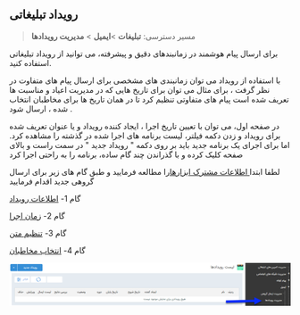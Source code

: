 ﻿## رویداد تبلیغاتی

> مسیر دسترسی:  **تبلیغات** >**ایمیل** > **مدیریت رویدادها** 

برای ارسال پیام هوشمند در زمانبندهای دقیق و پیشرفته، می توانید از رویداد تبلیغاتی استفاده کنید.

با استفاده از رویداد می توان زمانبندی های مشخصی برای ارسال پیام های متفاوت در نظر گرفت ، برای مثال می توان برای تاریخ هایی که در مدیریت اعیاد و مناسبت ها تعریف شده است پیام های متفاوتی تنظیم کرد تا در همان تاریخ ها برای مخاطبان انتخاب شده ،  ارسال شود . 

 در صفحه اول، می توان با تعیین تاریخ اجرا ، ایجاد کننده رویداد و یا عنوان تعریف شده برای رویداد و زدن دکمه فیلتر، لیست برنامه های اجرا شده در گذشته را مشاهده کرد. اما برای اجرای یک برنامه جدید باید بر روی دکمه " رویداد جدید " در سمت راست و بالای صفحه کلیک کرده و با گذراندن چند گام ساده، برنامه را به راحتی اجرا کرد
 
 لطفا ابتدا<a href="C%3A%2FUsers%2FH.abasi%2FDesktop%2Fhelp%2Fmd%20help%2F%D8%AA%D8%A8%D9%84%DB%8C%D8%BA%D8%A7%D8%AA%2Fmoshtarak-abzar%2Fmoshtarak-abzar.md" target="_blank"> اطلاعات مشترک ابزارها</a>را مطالعه فرمایید و طبق گام های زیر برای ارسال گروهی جدید اقدام فرمایید


 گام 1- [اطلاعات رویداد](https://github.com/1stco/PayamGostarDocs/blob/master/help2.5.4/Marketing/email/Advertising-event-email/1-avalie-roydad-email/1-avalie-roydad-email.md)

گام 2-  [زمان اجرا]( https://github.com/1stco/PayamGostarDocs/blob/master/help2.5.4/Marketing/email/Advertising-event-email/2-zamanbandi-roydad-email/2-zamanbandi-roydad-email.md)

گام 3-  [تنظیم متن](https://github.com/1stco/PayamGostarDocs/blob/master/help2.5.4/Marketing/email/Advertising-event-email/3-matn-roydad-email/3-matn-roydad-email.md)

گام 4-  [انتخاب مخاطبان]( https://github.com/1stco/PayamGostarDocs/blob/master/help2.5.4/Marketing/email/Advertising-event-email/4-mokhatab-roydad-email/4-mokhatab-roydad-email.md)

![](advertising-sendingeventmail-home.png)


